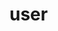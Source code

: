 <!-- generated by markdown-notes-tree -->

# user

<!-- optional markdown-notes-tree directory description starts here -->

<!-- optional markdown-notes-tree directory description ends here -->


